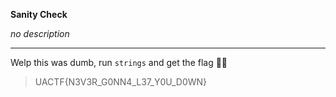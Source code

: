 **Sanity Check**

*no description*
___
Welp this was dumb, run `strings` and get the flag 🤷‍♂️
> UACTF{N3V3R_G0NN4_L37_Y0U_D0WN}
